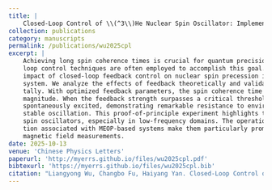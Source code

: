 ```yaml
---
title: |
    Closed-Loop Control of \\(^3\\)He Nuclear Spin Oscillator: Implementation via Metastability Exchange Optical Pumping (MEOP)
collection: publications
category: manuscripts
permalink: /publications/wu2025cpl
excerpt: |
    Achieving long spin coherence times is crucial for quantum precision measurements, and closed-
    loop control techniques are often employed to accomplish this goal. Here, we demonstrate the
    impact of closed-loop feedback control on nuclear spin precession in a MEOP-based polarized \\(^3\\)He
    system. We analyze the effects of feedback theoretically and validate our predictions experimen-
    tally. With optimized feedback parameters, the spin coherence time \\(T_2\\) is extended by an order of
    magnitude. When the feedback strength surpasses a critical threshold, robust maser oscillations are
    spontaneously excited, demonstrating remarkable resistance to environmental noise and maintaining
    stable oscillation. This proof-of-principle experiment highlights the viability of MEOP-based \\(^3\\)He
    spin oscillators, especially in low-frequency domains. The operational simplicity and easy integra-
    tion associated with MEOP-based systems make them particularly promising for fast, high-precision
    magnetic field measurements.
date: 2025-10-13
venue: 'Chinese Physics Letters'
paperurl: 'http://myerrs.github.io/files/wu2025cpl.pdf'
bibtexurl: 'https://myerrs.github.io/files/wu2025cpl.bib'
citation: "Liangyong Wu, Changbo Fu, Haiyang Yan. Closed-Loop Control of \\(^3\\)He Nuclear Spin Oscillator: Implementation via Metastability Exchange Optical Pumping (MEOP)[J]. Chin. Phys. Lett."
---
```



